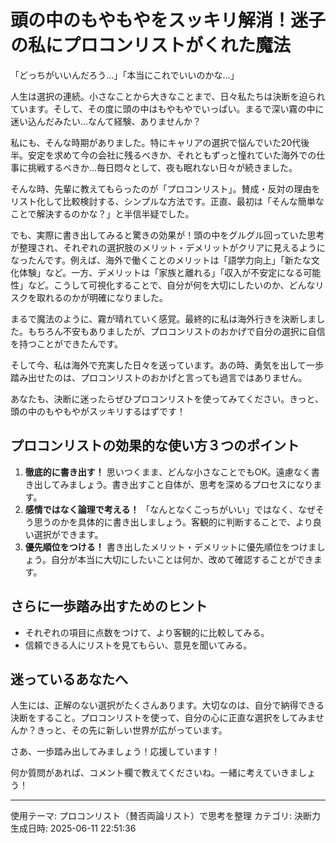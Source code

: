 # 頭の中のもやもやをスッキリ解消！迷子の私にプロコンリストがくれた魔法

「どっちがいいんだろう…」「本当にこれでいいのかな…」

人生は選択の連続。小さなことから大きなことまで、日々私たちは決断を迫られています。そして、その度に頭の中はもやもやでいっぱい。まるで深い霧の中に迷い込んだみたい…なんて経験、ありませんか？

私にも、そんな時期がありました。特にキャリアの選択で悩んでいた20代後半。安定を求めて今の会社に残るべきか、それともずっと憧れていた海外での仕事に挑戦するべきか…毎日悶々として、夜も眠れない日々が続きました。

そんな時、先輩に教えてもらったのが「プロコンリスト」。賛成・反対の理由をリスト化して比較検討する、シンプルな方法です。正直、最初は「そんな簡単なことで解決するのかな？」と半信半疑でした。

でも、実際に書き出してみると驚きの効果が！頭の中をグルグル回っていた思考が整理され、それぞれの選択肢のメリット・デメリットがクリアに見えるようになったんです。例えば、海外で働くことのメリットは「語学力向上」「新たな文化体験」など。一方、デメリットは「家族と離れる」「収入が不安定になる可能性」など。こうして可視化することで、自分が何を大切にしたいのか、どんなリスクを取れるのかが明確になりました。

まるで魔法のように、霧が晴れていく感覚。最終的に私は海外行きを決断しました。もちろん不安もありましたが、プロコンリストのおかげで自分の選択に自信を持つことができたんです。

そして今、私は海外で充実した日々を送っています。あの時、勇気を出して一歩踏み出せたのは、プロコンリストのおかげと言っても過言ではありません。

あなたも、決断に迷ったらぜひプロコンリストを使ってみてください。きっと、頭の中のもやもやがスッキリするはずです！

## プロコンリストの効果的な使い方３つのポイント

1. **徹底的に書き出す！**  思いつくまま、どんな小さなことでもOK。遠慮なく書き出してみましょう。書き出すこと自体が、思考を深めるプロセスになります。
2. **感情ではなく論理で考える！** 「なんとなくこっちがいい」ではなく、なぜそう思うのかを具体的に書き出しましょう。客観的に判断することで、より良い選択ができます。
3. **優先順位をつける！**  書き出したメリット・デメリットに優先順位をつけましょう。自分が本当に大切にしたいことは何か、改めて確認することができます。

## さらに一歩踏み出すためのヒント

* それぞれの項目に点数をつけて、より客観的に比較してみる。
* 信頼できる人にリストを見てもらい、意見を聞いてみる。

## 迷っているあなたへ

人生には、正解のない選択がたくさんあります。大切なのは、自分で納得できる決断をすること。プロコンリストを使って、自分の心に正直な選択をしてみませんか？きっと、その先に新しい世界が広がっています。

さあ、一歩踏み出してみましょう！応援しています！

何か質問があれば、コメント欄で教えてくださいね。一緒に考えていきましょう！


---
使用テーマ: プロコンリスト（賛否両論リスト）で思考を整理
カテゴリ: 決断力
生成日時: 2025-06-11 22:51:36
